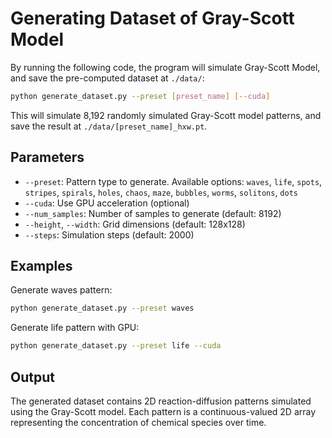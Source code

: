 # Generating Dataset of Gray-Scott Model

By running the following code, the program will simulate Gray-Scott Model, and save the pre-computed dataset at `./data/`:

```bash
python generate_dataset.py --preset [preset_name] [--cuda]
```

This will simulate 8,192 randomly simulated Gray-Scott model patterns, and save the result at `./data/[preset_name]_hxw.pt`.

## Parameters

- `--preset`: Pattern type to generate. Available options: `waves`, `life`, `spots`, `stripes`, `spirals`, `holes`, `chaos`, `maze`, `bubbles`, `worms`, `solitons`, `dots`
- `--cuda`: Use GPU acceleration (optional)
- `--num_samples`: Number of samples to generate (default: 8192)
- `--height`, `--width`: Grid dimensions (default: 128x128)
- `--steps`: Simulation steps (default: 2000)

## Examples

Generate waves pattern:
```bash
python generate_dataset.py --preset waves
```

Generate life pattern with GPU:
```bash
python generate_dataset.py --preset life --cuda
```

## Output

The generated dataset contains 2D reaction-diffusion patterns simulated using the Gray-Scott model. Each pattern is a continuous-valued 2D array representing the concentration of chemical species over time.